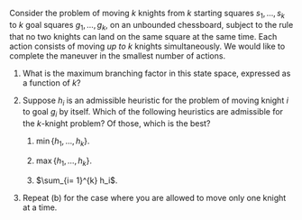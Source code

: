 

Consider the problem of moving $k$ knights from $k$ starting squares
$s_1,\ldots,s_k$ to $k$ goal squares $g_1,\ldots,g_k$, on an unbounded
chessboard, subject to the rule that no two knights can land on the same
square at the same time. Each action consists of moving *up
to* $k$ knights simultaneously. We would like to complete the
maneuver in the smallest number of actions.<br>

1.  What is the maximum branching factor in this state space, expressed
    as a function of $k$?<br>

2.  Suppose $h_i$ is an admissible heuristic for the problem of moving
    knight $i$ to goal $g_i$ by itself. Which of the following
    heuristics are admissible for the $k$-knight problem? Of those,
    which is the best?<br>

    1.  $\min\{h_1,\ldots,h_k\}$.<br>

    2.  $\max\{h_1,\ldots,h_k\}$.<br>

    3.  $\sum_{i= 1}^{k} h_i$.<br>

3.  Repeat (b) for the case where you are allowed to move only one
    knight at a time.
